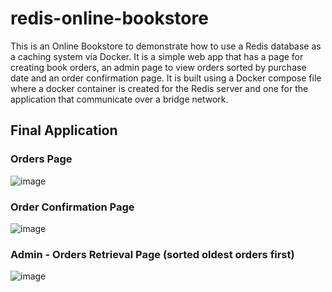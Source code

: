 # redis-online-bookstore

This is an Online Bookstore to demonstrate how to use a Redis database as a caching system via Docker. It is a simple web app that has a page for creating book orders, an admin page to view orders sorted by purchase date and an order confirmation page. It is built using a Docker compose file where a docker container is created for the Redis server and one for the application that communicate over a bridge network.

## Final Application

### Orders Page
![image](https://user-images.githubusercontent.com/44009838/159213789-abaf2544-9d6c-43bd-b5d9-2e5d87135222.png)

### Order Confirmation Page
![image](https://user-images.githubusercontent.com/44009838/159213851-727b9652-f52c-4811-a392-c9c9630da3c0.png)

### Admin - Orders Retrieval Page (sorted oldest orders first)
![image](https://user-images.githubusercontent.com/44009838/159213905-53704514-032a-4a8f-ad48-869d0f864076.png)

